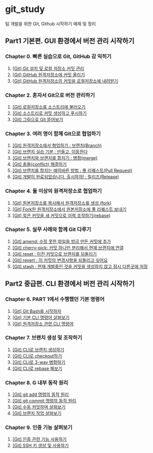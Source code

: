 # git_study
팀 개발을 위한 Git, Github 시작하기 예제 및 정리

## Part1 기본편. GUI 환경에서 버전 관리 시작하기

### Chapter 0. 빠른 실습으로 Git, GitHub 감 익히기

1. [\[Git\] Git 설치 및 로컬 저장소 커밋 관리](https://yonghwankim-dev.tistory.com/307)
2. [\[Git\] GitHub 원격저장소에 커밋 올리기](https://yonghwankim-dev.tistory.com/308)
3. [\[Git\] GitHub 원격저장소의 커밋을 로컬저장소에 내려받기](https://yonghwankim-dev.tistory.com/309)

### Chapter 2. 혼자서 Git으로 버전 관리하기

1. [\[Git\] 로컬저장소를 소스트리에 불러오기](https://yonghwankim-dev.tistory.com/310)
2. [\[Git\] 소스트리로 커밋 생성하고 푸시하기](https://yonghwankim-dev.tistory.com/311)
3. [\[Git\] 그림으로 Git 뜯어보기](https://yonghwankim-dev.tistory.com/312)

### Chapter 3. 여러 명이 함께 Git으로 협업하기

1. [\[Git\] 원격저장소에서 협업하기 : 브랜치(Branch)](https://yonghwankim-dev.tistory.com/316)
2. [\[Git\] 브랜치 실습 기본 : 만들고, 이동한다](https://yonghwankim-dev.tistory.com/317)
3. [\[Git\] 브랜치와 브랜치를 합치기 : 병합(merge)](https://yonghwankim-dev.tistory.com/318)
4. [\[Git\] 충돌(conflict) 해결하기]( https://yonghwankim-dev.tistory.com/319)
5. [\[Git\] 브랜치를 합치는 예의바른 방법 : 풀 리퀘스트(Pull Request)](https://yonghwankim-dev.tistory.com/320)
6. [\[Git\] 개발이 완료되었습니다. 출시하자! : 릴리즈(Release)](https://yonghwankim-dev.tistory.com/321)

### Chapter 4. 둘 이상의 원격저장소로 협업하기

1. [\[Git\] 원본저장소를 복사해서 원격저장소를 생성 (fork)](https://yonghwankim-dev.tistory.com/325)
2. [\[Git\] Fork한 원격저장소에서 원본저장소에 풀 리퀘스트 보내기](https://yonghwankim-dev.tistory.com/326)
3. [\[Git\] 묵은 커밋을 새 커밋으로 이력 조작하기(rebase)](https://yonghwankim-dev.tistory.com/327)

### Chapter 5. 실무 사례와 함께 Git 다루기

1. [\[Git\] amend: 수정 못한 파일을 방금 만든 커밋에 추가](https://yonghwankim-dev.tistory.com/328)
2. [\[Git\] cherry-pick: 커밋 하나만 분리해서 현재 브랜치에 연결](https://yonghwankim-dev.tistory.com/329)
3. [\[Git\] reset : 이전 커밋으로 브랜치를 되돌리기](https://yonghwankim-dev.tistory.com/330)
4. [\[Git\] revert : 이 커밋의 변경사항을 되돌리고 싶어요](https://yonghwankim-dev.tistory.com/331)
5. [\[Git\] stash : 현재 개발중인 것을 커밋을 생성하지 않고 잠시 다른곳에 저장](https://yonghwankim-dev.tistory.com/332)

## Part2 중급편. CLI 환경에서 버전 관리 시작하기

### Chapter 6. PART 1에서 수행했던 기본 명령어

1. [\[Git\] Git Bash를 시작하자](https://yonghwankim-dev.tistory.com/334)
2. [\[Git\] 기본 CLI 명령어 살펴보기](https://yonghwankim-dev.tistory.com/335)
3. [\[Git\] 원격저장소 관련 CLI 명령어](https://yonghwankim-dev.tistory.com/336)

### Chapter 7. 브랜치 생성 및 조작하기

1. [\[Git\] CLI로 브랜치 생성하기](https://yonghwankim-dev.tistory.com/337)
2. [\[Git\] CLI로 checkout하기](https://yonghwankim-dev.tistory.com/338)
3. [\[Git\] CLI로 3-way 병합하기](https://yonghwankim-dev.tistory.com/339)
4. [\[Git\] CLI로 rebase 해보기](https://yonghwankim-dev.tistory.com/340)

### Chapter 8. G 내부 동작 원리

1. [\[Git\] git add 명령의 동작 원리](https://yonghwankim-dev.tistory.com/341)
2. [\[Git\] git commit 명령의 동작 원리](https://yonghwankim-dev.tistory.com/342)
3. [\[Git\] 수동 커밋하며 살펴보기](https://yonghwankim-dev.tistory.com/343)
4. [\[Git\] 브랜치 작업 살펴보기](https://yonghwankim-dev.tistory.com/344)

### Chapter 9. 인증 기능 살펴보기

1. [\[Git\] 인증 관련 기능 사용하기](https://yonghwankim-dev.tistory.com/345)
2. [\[Git\] SSH 키 생성 및 사용하기](https://yonghwankim-dev.tistory.com/346)
